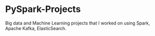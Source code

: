 # PySpark-Projects
Big data and Machine Learning projects that I worked on using Spark, Apache Kafka, ElasticSearch. 
